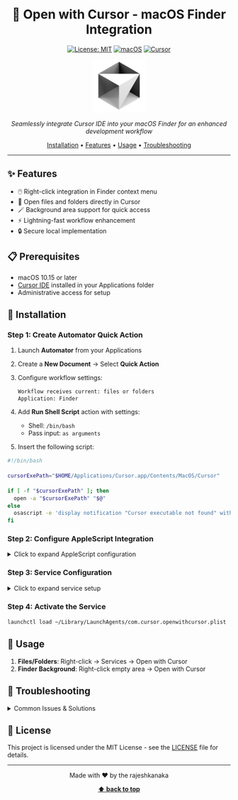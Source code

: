 <div align="center">

# 🚀 Open with Cursor - macOS Finder Integration

[![License: MIT](https://img.shields.io/badge/License-MIT-yellow.svg)](https://opensource.org/licenses/MIT)
[![macOS](https://img.shields.io/badge/macOS-000000?style=flat&logo=apple&logoColor=white)](https://www.apple.com/macos)
[![Cursor](https://img.shields.io/badge/Cursor-IDE-blue)](https://cursor.sh)

<img src="cursorlogo.png" width="120" alt="Cursor Logo">

*Seamlessly integrate Cursor IDE into your macOS Finder for an enhanced development workflow*

[Installation](#-installation) • [Features](#-features) • [Usage](#-usage) • [Troubleshooting](#-troubleshooting)

</div>

---

## ✨ Features

- 🖱️ Right-click integration in Finder context menu
- 📁 Open files and folders directly in Cursor
- 🪄 Background area support for quick access
- ⚡ Lightning-fast workflow enhancement
- 🔒 Secure local implementation

## 📋 Prerequisites

- macOS 10.15 or later
- [Cursor IDE](https://cursor.sh) installed in your Applications folder
- Administrative access for setup

## 🚀 Installation

### Step 1: Create Automator Quick Action

1. Launch **Automator** from your Applications
2. Create a **New Document** → Select **Quick Action**
3. Configure workflow settings:
   ```
   Workflow receives current: files or folders
   Application: Finder
   ```
4. Add **Run Shell Script** action with settings:
   - Shell: `/bin/bash`
   - Pass input: `as arguments`

5. Insert the following script:

```bash
#!/bin/bash

cursorExePath="$HOME/Applications/Cursor.app/Contents/MacOS/Cursor"

if [ -f "$cursorExePath" ]; then
  open -a "$cursorExePath" "$@"
else
  osascript -e 'display notification "Cursor executable not found" with title "Error"'
fi
```

### Step 2: Configure AppleScript Integration

<details>
<summary>Click to expand AppleScript configuration</summary>

1. Open **Script Editor** from Applications
2. Create new script with:

```applescript
set cursorExePath to (POSIX path of (path to home folder)) & "Applications/Cursor.app/Contents/MacOS/Cursor"

if (do shell script "test -f " & quoted form of cursorExePath) is "0" then
  do shell script quoted form of cursorExePath
else
  display notification "Cursor executable not found" with title "Error"
end if
```

3. Save as application named `Open with Cursor` in Applications
</details>

### Step 3: Service Configuration

<details>
<summary>Click to expand service setup</summary>

1. Create `com.cursor.openwithcursor.plist`:

```xml
<?xml version="1.0" encoding="UTF-8"?>
<!DOCTYPE plist PUBLIC "-//Apple//DTD PLIST 1.0//EN" "http://www.apple.com/DTDs/PropertyList-1.0.dtd">
<plist version="1.0">
<dict>
    <key>Label</key>
    <string>com.cursor.openwithcursor</string>
    <key>ProgramArguments</key>
    <array>
        <string>/usr/bin/open</string>
        <string>-a</string>
        <string>Open with Cursor</string>
    </array>
    <key>RunAtLoad</key>
    <true/>
</dict>
</plist>
```

2. Save to `~/Library/LaunchAgents/`
</details>

### Step 4: Activate the Service

```bash
launchctl load ~/Library/LaunchAgents/com.cursor.openwithcursor.plist
```

## 🎯 Usage

1. **Files/Folders**: Right-click → Services → Open with Cursor
2. **Finder Background**: Right-click empty area → Open with Cursor

## 🔧 Troubleshooting

<details>
<summary>Common Issues & Solutions</summary>

### Service Not Appearing
- Verify Cursor.app is in Applications folder
- Restart Finder: `killall Finder`
- Reload launch agent:
  ```bash
  launchctl unload ~/Library/LaunchAgents/com.cursor.openwithcursor.plist
  launchctl load ~/Library/LaunchAgents/com.cursor.openwithcursor.plist
  ```

### Permission Issues
- Check System Preferences → Security & Privacy → Privacy → Automation
- Ensure Automator and Script Editor have necessary permissions
</details>

## 📝 License

This project is licensed under the MIT License - see the [LICENSE](LICENSE) file for details.

---

<div align="center">

Made with ❤️ by the rajeshkanaka 

**[⬆ back to top](#-open-with-cursor---macos-finder-integration)**

</div> 
